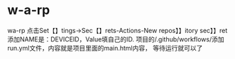 # w-a-rp
wa-rp
点击Set【】tings->Sec【】rets-Actions-New repos】】itory sec】】ret添加NAME是：DEVICEID，Value填自己的ID.
项目的/.github/workflows/添加run.yml文件，内容就是项目里面的main.html内容，
等待运行就可以了
